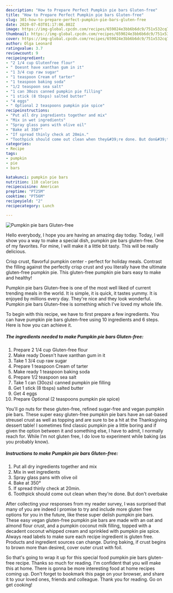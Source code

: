 ```yaml
---
description: "How to Prepare Perfect Pumpkin pie bars Gluten-free"
title: "How to Prepare Perfect Pumpkin pie bars Gluten-free"
slug: 301-how-to-prepare-perfect-pumpkin-pie-bars-gluten-free
date: 2020-07-03T01:17:06.802Z
image: https://img-global.cpcdn.com/recipes/659024e3bb6b6dc9/751x532cq70/pumpkin-pie-bars-gluten-free-recipe-main-photo.jpg
thumbnail: https://img-global.cpcdn.com/recipes/659024e3bb6b6dc9/751x532cq70/pumpkin-pie-bars-gluten-free-recipe-main-photo.jpg
cover: https://img-global.cpcdn.com/recipes/659024e3bb6b6dc9/751x532cq70/pumpkin-pie-bars-gluten-free-recipe-main-photo.jpg
author: Olga Leonard
ratingvalue: 3.7
reviewcount: 9
recipeingredient:
- "2 1/4 cup Glutenfree flour"
- " Doesnt have xanthan gum in it"
- "1 3/4 cup raw sugar"
- "1 teaspoon Cream of tarter"
- "1 teaspoon baking soda"
- "1/2 teaspoon sea salt"
- "1 can 30ozs canned pumpkin pie filling"
- "1 stick (8 tbsps) salted butter"
- "4 eggs"
- " Optional 2 teaspoons pumpkin pie spice"
recipeinstructions:
- "Put all dry ingredients together and mix"
- "Mix in wet ingredients"
- "Spray glass pans with olive oil"
- "Bake at 350°"
- "If spread thinly check at 20min."
- "Toothpick should come out clean when they&#39;re done. But don&#39;t overbake"
categories:
- Recipe
tags:
- pumpkin
- pie
- bars

katakunci: pumpkin pie bars 
nutrition: 110 calories
recipecuisine: American
preptime: "PT25M"
cooktime: "PT56M"
recipeyield: "2"
recipecategory: Lunch

---
```



![Pumpkin pie bars Gluten-free](https://img-global.cpcdn.com/recipes/659024e3bb6b6dc9/751x532cq70/pumpkin-pie-bars-gluten-free-recipe-main-photo.jpg)

Hello everybody, I hope you are having an amazing day today. Today, I will show you a way to make a special dish, pumpkin pie bars gluten-free. One of my favorites. For mine, I will make it a little bit tasty. This will be really delicious.

Crisp crust, flavorful pumpkin center - perfect for holiday meals. Contrast the filling against the perfectly crisp crust and you literally have the ultimate gluten-free pumpkin pie. This gluten-free pumpkin pie bars easy to make and healthy!

Pumpkin pie bars Gluten-free is one of the most well liked of current trending meals in the world. It is simple, it is quick, it tastes yummy. It is enjoyed by millions every day. They're nice and they look wonderful. Pumpkin pie bars Gluten-free is something which I've loved my whole life.


To begin with this recipe, we have to first prepare a few ingredients. You can have pumpkin pie bars gluten-free using 10 ingredients and 6 steps. Here is how you can achieve it.

<!--inarticleads1-->

##### The ingredients needed to make Pumpkin pie bars Gluten-free:

1. Prepare 2 1/4 cup Gluten-free flour
1. Make ready  Doesn&#39;t have xanthan gum in it
1. Take 1 3/4 cup raw sugar
1. Prepare 1 teaspoon Cream of tarter
1. Make ready 1 teaspoon baking soda
1. Prepare 1/2 teaspoon sea salt
1. Take 1 can (30ozs) canned pumpkin pie filling
1. Get 1 stick (8 tbsps) salted butter
1. Get 4 eggs
1. Prepare  Optional (2 teaspoons pumpkin pie spice)


You&#39;ll go nuts for these gluten-free, refined sugar-free and vegan pumpkin pie bars. These super easy gluten-free pumpkin pie bars have an oat-based streusel crust as well as topping and are sure to be a hit at the Thanksgiving dessert table! I sometimes find classic pumpkin pie a little boring and if given the option between it and something else, I have to admit, I normally reach for. While I&#39;m not gluten free, I do love to experiment while baking (as you probably know). 

<!--inarticleads2-->

##### Instructions to make Pumpkin pie bars Gluten-free:

1. Put all dry ingredients together and mix
1. Mix in wet ingredients
1. Spray glass pans with olive oil
1. Bake at 350°
1. If spread thinly check at 20min.
1. Toothpick should come out clean when they&#39;re done. But don&#39;t overbake


After collecting your responses from my reader survey, I was surprised that many of you are indeed I promise to try and include more gluten free options for you in the future, like these super delish pumpkin pie bars. These easy vegan gluten-free pumpkin pie bars are made with an oat and almond flour crust, and a pumpkin coconut milk filling, topped with a decadent coconut whipped cream and sprinkled with pumpkin pie spice. Always read labels to make sure each recipe ingredient is gluten free. Products and ingredient sources can change. During baking, if crust begins to brown more than desired, cover outer crust with foil. 

So that's going to wrap it up for this special food pumpkin pie bars gluten-free recipe. Thanks so much for reading. I'm confident that you will make this at home. There is gonna be more interesting food at home recipes coming up. Don't forget to bookmark this page on your browser, and share it to your loved ones, friends and colleague. Thank you for reading. Go on get cooking!
